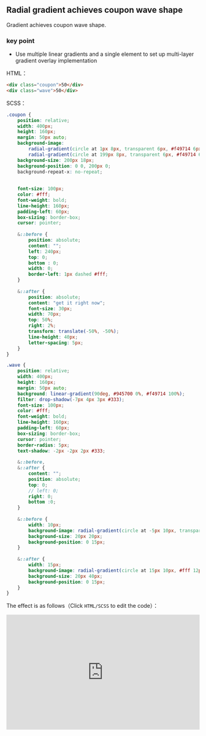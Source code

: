 ## Radial gradient achieves coupon wave shape

Gradient achieves coupon wave shape.

### key point

+ Use multiple linear gradients and a single element to set up multi-layer gradient overlay implementation


HTML：

```html
<div class="coupon">50</div>
<div class="wave">50</div>
```

SCSS：
```scss
.coupon {
    position: relative;
    width: 400px;
    height: 160px;
    margin: 50px auto;
    background-image: 
        radial-gradient(circle at 1px 8px, transparent 6px, #f49714 6px, #f49714 0px),
        radial-gradient(circle at 199px 8px, transparent 6px, #f49714 6px, #f49714 0px);
    background-size: 200px 18px;
    background-position: 0 0, 200px 0;
    background-repeat-x: no-repeat;
    
    
    font-size: 100px;
    color: #fff;
    font-weight: bold;
    line-height: 160px;
    padding-left: 60px;
    box-sizing: border-box;
    cursor: pointer;
    
    &::before {
        position: absolute;
        content: "";
        left: 240px;
        top: 0;
        bottom : 0;
        width: 0;
        border-left: 1px dashed #fff;
    }
    
    &::after {
        position: absolute;
        content: "get it right now";
        font-size: 30px;
        width: 70px;
        top: 50%;
        right: 2%;
        transform: translate(-50%, -50%);
        line-height: 40px;
        letter-spacing: 5px;
    }
}

.wave {
    position: relative;
    width: 400px;
    height: 160px;
    margin: 50px auto;
    background: linear-gradient(90deg, #945700 0%, #f49714 100%);
    filter: drop-shadow(-7px 4px 3px #333);
    font-size: 100px;
    color: #fff;
    font-weight: bold;
    line-height: 160px;
    padding-left: 60px;
    box-sizing: border-box;
    cursor: pointer;
    border-radius: 5px;
    text-shadow: -2px -2px 2px #333;
    
    &::before,
    &::after {
        content: "";
        position: absolute;
        top: 0;
        // left: 0;
        right: 0;
        bottom :0;
    }
    
    &::before {
        width: 10px;
        background-image: radial-gradient(circle at -5px 10px, transparent 12px, #fff 13px, #fff 0px);
        background-size: 20px 20px;
        background-position: 0 15px;
    }
    
    &::after {
        width: 15px;
        background-image: radial-gradient(circle at 15px 10px, #fff 12px, transparent 13px, transparent 0px);
        background-size: 20px 40px;
        background-position: 0 15px;
    }
}
```

The effect is as follows（Click `HTML/SCSS` to edit the code）：

<iframe height="300" style="width: 100%;" scrolling="no" title="bg-radial-coupon" src="https://codepen.io/dvha/embed/LYMBrEJ?default-tab=html%2Cresult" frameborder="no" loading="lazy" allowtransparency="true" allowfullscreen="true">
  See the Pen <a href="https://codepen.io/dvha/pen/LYMBrEJ">
  bg-radial-coupon</a> by HaDV (<a href="https://codepen.io/dvha">@dvha</a>)
  on <a href="https://codepen.io">CodePen</a>.
</iframe>